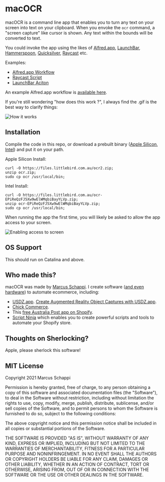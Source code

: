 # macOCR

macOCR is a command line app that enables you to turn any text on your screen into text on your clipboard.
When you envoke the `ocr` command, a "screen capture" like cursor is shown. 
Any text within the bounds will be converted to text. 

You could invoke the app using the likes of [Alfred.app](https://www.alfredapp.com/), [LaunchBar](https://obdev.at/products/launchbar/index.html), [Hammerspoon](http://www.hammerspoon.org/), [Quicksilver](https://qsapp.com/), [Raycast](https://raycast.com/) etc.

Examples: 
- [Alfred.app Workflow](https://files.littlebird.com.au/OCR.alfredworkflow-aR9crGZYI92tYTa6Q5S1cRGr2rMc.zip)
- [Raycast Script](https://gist.github.com/cheeaun/1405816e5ceb397cbc9028204f82dc98)
- [LaunchBar Aciton](https://github.com/jsmjsm/macOCR-LaunchBar-Action)

An example Alfred.app workflow is [available here](https://files.littlebird.com.au/OCR.alfredworkflow-aR9crGZYI92tYTa6Q5S1cRGr2rMc.zip).

If you're still wondering "how does this work ?", I always find the .gif is the best way to clarify things: 

![How it works](https://files.littlebird.com.au/Screen-Recording-2021-05-21-13-27-27-FEPQtcuk6FFweb4QEk7Y1mXhsv8B.gif)


## Installation

Compile the code in this repo, or download a prebuilt binary ([Apple Silicon](https://files.littlebird.com.au/ocr.zip), [Intel](https://files.littlebird.com.au/ocr-EPiReQzFJ5Xw9wElWMqbiBayYLVp.zip)) and put it on your path.

Apple Silicon Install:

```
curl -O https://files.littlebird.com.au/ocr2.zip; 
unzip ocr.zip;
sudo cp ocr /usr/local/bin;
```

Intel Install:

```
curl -O https://files.littlebird.com.au/ocr-EPiReQzFJ5Xw9wElWMqbiBayYLVp.zip; 
unzip ocr-EPiReQzFJ5Xw9wElWMqbiBayYLVp.zip;
sudo cp ocr /usr/local/bin;
```


When running the app the first time, you will likely be asked to allow the app access to your screen.

![Enabling access to screen](https://files.littlebird.com.au/Shared-Image-2021-05-20-08-58-38.png)

## OS Support

This should run on Catalina and above.

## Who made this? 

macOCR was made by [Marcus Schappi](https://twitter.com/schappi). I create software ([and even hardware](https://chickcom.com/hardware)) to automate ecommerce, including: 

* [USDZ.app](https://usdz.app). [Create Augmented Reality Object Captures with USDZ.app](https://usdz.app).
* [Chick Commerce](https://chickcom.com/).
* This [free Australia Post app on Shopify](https://apps.shopify.com/auspost-shipping).
* [Script Ninja](https://apps.shopify.com/cockatoo) which enables you to create powerful scripts and tools to automate your Shopify store.

## Thoughts on Sherlocking?

Apple, please sherlock this software!

## MIT License 

Copyright 2021 Marcus Schappi

Permission is hereby granted, free of charge, to any person obtaining a copy of this software and associated documentation files (the "Software"), to deal in the Software without restriction, including without limitation the rights to use, copy, modify, merge, publish, distribute, sublicense, and/or sell copies of the Software, and to permit persons to whom the Software is furnished to do so, subject to the following conditions:

The above copyright notice and this permission notice shall be included in all copies or substantial portions of the Software.

THE SOFTWARE IS PROVIDED "AS IS", WITHOUT WARRANTY OF ANY KIND, EXPRESS OR IMPLIED, INCLUDING BUT NOT LIMITED TO THE WARRANTIES OF MERCHANTABILITY, FITNESS FOR A PARTICULAR PURPOSE AND NONINFRINGEMENT. IN NO EVENT SHALL THE AUTHORS OR COPYRIGHT HOLDERS BE LIABLE FOR ANY CLAIM, DAMAGES OR OTHER LIABILITY, WHETHER IN AN ACTION OF CONTRACT, TORT OR OTHERWISE, ARISING FROM, OUT OF OR IN CONNECTION WITH THE SOFTWARE OR THE USE OR OTHER DEALINGS IN THE SOFTWARE.

